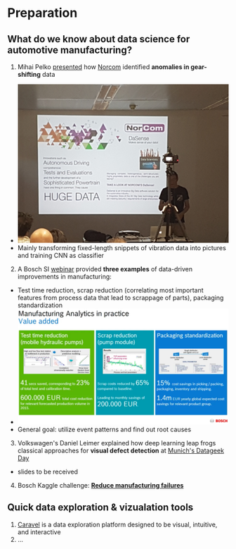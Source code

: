 # Preparation
## What do we know about data science for automotive manufacturing?
1. Mihai Pelko [presented](https://www.eventbrite.com/e/munich-meetup-deep-dive-into-tensorflow-tickets-26422317864) how [Norcom](http://www.norcom.de/en) identified **anomalies in gear-shifting** data
 * ![Norcom intro](https://raw.githubusercontent.com/ahirner/smart-factory-audi/master/aux-info/norcom.jpg)
 * Mainly transforming fixed-length snippets of vibration data into pictures and training CNN as classifier
2. A Bosch SI [webinar](https://www.bosch-si.com/contact-forms/manufacturing-analytics/download-page.html) provided **three examples** of data-driven improvements in manufacturing:
 * Test time reduction, scrap reduction (correlating most important features from process data that lead to scrappage of parts), packaging standardization
 * ![screenshot Bosch SI](https://raw.githubusercontent.com/ahirner/smart-factory-audi/master/aux-info/bosch-si.png)
 * General goal: utilize event patterns and find out root causes
3. Volkswagen's Daniel Leimer explained how deep learning leap frogs classical approaches for **visual defect detection** at [Munich's Datageek Day](http://munich-datageeks.de/dadada/)
 * slides to be received
4. Bosch Kaggle challenge: [**Reduce manufacturing failures**](https://www.kaggle.com/c/bosch-production-line-performance)

## Quick data exploration & vizualation tools
1. [Caravel](https://github.com/airbnb/caravel) is a data exploration platform designed to be visual, intuitive, and interactive
2. ...
